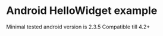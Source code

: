 Android HelloWidget example
===========

Minimal tested android version is 2.3.5
Compatible till 4.2+
